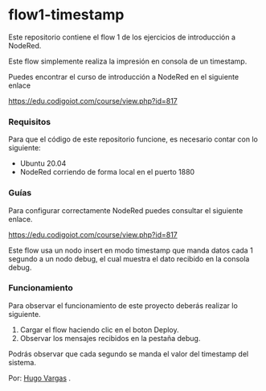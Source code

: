 # flow1-timestamp
Este repositorio contiene el flow 1 de los ejercicios de introducción a NodeRed. 

Este flow simplemente realiza la impresión en consola de un timestamp.

Puedes encontrar el curso de introducción a NodeRed en el siguiente enlace

https://edu.codigoiot.com/course/view.php?id=817

### Requisitos
Para que el código de este repositorio funcione, es necesario contar con lo siguiente:

- Ubuntu 20.04
- NodeRed corriendo de forma local en el puerto 1880

### Guías
Para configurar correctamente NodeRed puedes consultar el siguiente enlace.

https://edu.codigoiot.com/course/view.php?id=817

Este flow usa un nodo insert en modo timestamp que manda datos cada 1 segundo a un nodo debug, el cual muestra el dato recibido en la consola debug.

### Funcionamiento

Para observar el funcionamiento de este proyecto deberás realizar lo siguiente.

1. Cargar el flow haciendo clic en el boton Deploy.
2. Observar los mensajes recibidos en la pestaña debug.

Podrás observar que cada segundo se manda el valor del timestamp del sistema.

Por: [Hugo Vargas](https://github.com/hugoescalpelo)
.

